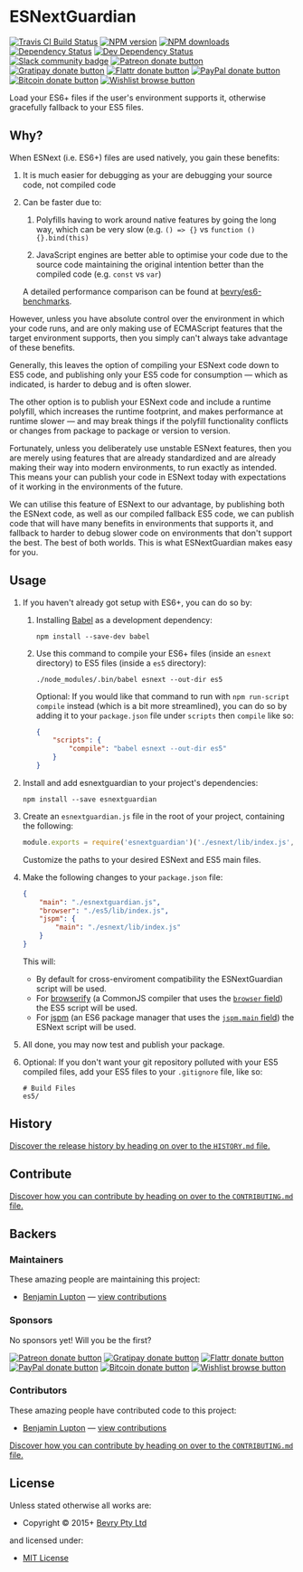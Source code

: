 <!-- TITLE/ -->

<h1>ESNextGuardian</h1>

<!-- /TITLE -->


<!-- BADGES/ -->

<span class="badge-travisci"><a href="http://travis-ci.org/bevry/esnextguardian" title="Check this project's build status on TravisCI"><img src="https://img.shields.io/travis/bevry/esnextguardian/master.svg" alt="Travis CI Build Status" /></a></span>
<span class="badge-npmversion"><a href="https://npmjs.org/package/esnextguardian" title="View this project on NPM"><img src="https://img.shields.io/npm/v/esnextguardian.svg" alt="NPM version" /></a></span>
<span class="badge-npmdownloads"><a href="https://npmjs.org/package/esnextguardian" title="View this project on NPM"><img src="https://img.shields.io/npm/dm/esnextguardian.svg" alt="NPM downloads" /></a></span>
<span class="badge-daviddm"><a href="https://david-dm.org/bevry/esnextguardian" title="View the status of this project's dependencies on DavidDM"><img src="https://img.shields.io/david/bevry/esnextguardian.svg" alt="Dependency Status" /></a></span>
<span class="badge-daviddmdev"><a href="https://david-dm.org/bevry/esnextguardian#info=devDependencies" title="View the status of this project's development dependencies on DavidDM"><img src="https://img.shields.io/david/dev/bevry/esnextguardian.svg" alt="Dev Dependency Status" /></a></span>
<br class="badge-separator" />
<span class="badge-slackin"><a href="https://slack.bevry.me" title="Join this project's slack community"><img src="https://slack.bevry.me/badge.svg" alt="Slack community badge" /></a></span>
<span class="badge-patreon"><a href="http://patreon.com/bevry" title="Donate to this project using Patreon"><img src="https://img.shields.io/badge/patreon-donate-yellow.svg" alt="Patreon donate button" /></a></span>
<span class="badge-gratipay"><a href="https://www.gratipay.com/bevry" title="Donate weekly to this project using Gratipay"><img src="https://img.shields.io/badge/gratipay-donate-yellow.svg" alt="Gratipay donate button" /></a></span>
<span class="badge-flattr"><a href="http://flattr.com/thing/344188/balupton-on-Flattr" title="Donate to this project using Flattr"><img src="https://img.shields.io/badge/flattr-donate-yellow.svg" alt="Flattr donate button" /></a></span>
<span class="badge-paypal"><a href="https://www.paypal.com/cgi-bin/webscr?cmd=_s-xclick&amp;hosted_button_id=QB8GQPZAH84N6" title="Donate to this project using Paypal"><img src="https://img.shields.io/badge/paypal-donate-yellow.svg" alt="PayPal donate button" /></a></span>
<span class="badge-bitcoin"><a href="https://bevry.me/bitcoin" title="Donate once-off to this project using Bitcoin"><img src="https://img.shields.io/badge/bitcoin-donate-yellow.svg" alt="Bitcoin donate button" /></a></span>
<span class="badge-wishlist"><a href="https://bevry.me/wishlist" title="Buy an item on our wishlist for us"><img src="https://img.shields.io/badge/wishlist-donate-yellow.svg" alt="Wishlist browse button" /></a></span>

<!-- /BADGES -->


<!-- DESCRIPTION/ -->

Load your ES6+ files if the user's environment supports it, otherwise gracefully fallback to your ES5 files.

<!-- /DESCRIPTION -->


## Why?

When ESNext (i.e. ES6+) files are used natively, you gain these benefits:

1. It is much easier for debugging as your are debugging your source code, not compiled code

2. Can be faster due to:

 	1. Polyfills having to work around native features by going the long way, which can be very slow (e.g. `() => {}` vs `function () {}.bind(this)`

	2. JavaScript engines are better able to optimise your code due to the source code maintaining the original intention better than the compiled code (e.g. `const` vs `var`)

	A detailed performance comparison can be found at [bevry/es6-benchmarks](https://github.com/bevry/es6-benchmarks).

However, unless you have absolute control over the environment in which your code runs, and are only making use of ECMAScript features that the target environment supports, then you simply can't always take advantage of these benefits.

Generally, this leaves the option of compiling your ESNext code down to ES5 code, and publishing only your ES5 code for consumption — which as indicated, is harder to debug and is often slower.

The other option is to publish your ESNext code and include a runtime polyfill, which increases the runtime footprint, and makes performance at runtime slower — and may break things if the polyfill functionality conflicts or changes from package to package or version to version.

Fortunately, unless you deliberately use unstable ESNext features, then you are merely using features that are already standardized and are already making their way into modern environments, to run exactly as intended. This means your can publish your code in ESNext today with expectations of it working in the environments of the future.

We can utilise this feature of ESNext to our advantage, by publishing both the ESNext code, as well as our compiled fallback ES5 code, we can publish code that will have many benefits in environments that supports it, and fallback to harder to debug slower code on environments that don't support the best. The best of both worlds. This is what ESNextGuardian makes easy for you.


## Usage

1. If you haven't already got setup with ES6+, you can do so by:

	1. Installing [Babel](https://babeljs.io) as a development dependency:

		``` shell
		npm install --save-dev babel
		```

	1. Use this command to compile your ES6+ files (inside an `esnext` directory) to ES5 files (inside a `es5` directory):

		``` shell
		./node_modules/.bin/babel esnext --out-dir es5
		```

		Optional: If you would like that command to run with `npm run-script compile` instead (which is a bit more streamlined), you can do so by adding it to your `package.json` file under `scripts` then `compile` like so:

		``` json
		{
			"scripts": {
				"compile": "babel esnext --out-dir es5"
			}
		}
		```

1. Install and add esnextguardian to your project's dependencies:

	``` shell
	npm install --save esnextguardian
	```

1. Create an `esnextguardian.js` file in the root of your project, containing the following:

 	``` javascript
	module.exports = require('esnextguardian')('./esnext/lib/index.js', './es5/lib/index.js', require)
	```

	Customize the paths to your desired ESNext and ES5 main files.

1. Make the following changes to your `package.json` file:

	``` json
	{
		"main": "./esnextguardian.js",
		"browser": "./es5/lib/index.js",
		"jspm": {
			"main": "./esnext/lib/index.js"
		}
	}
	```

	This will:

	- By default for cross-enviroment compatibility the ESNextGuardian script will be used.
	- For [browserify](http://browserify.org/) (a CommonJS compiler that uses the [`browser` field](https://github.com/substack/node-browserify#browser-field)) the ES5 script will be used.
	- For [jspm](http://jspm.io) (an ES6 package manager that uses the [`jspm.main` field](https://github.com/jspm/registry/wiki/Configuring-Packages-for-jspm#prefixing-configuration)) the ESNext script will be used.

1. All done, you may now test and publish your package.

1. Optional: If you don't want your git repository polluted with your ES5 compiled files, add your ES5 files to your `.gitignore` file, like so:

	```
	# Build Files
	es5/
	```


<!-- HISTORY/ -->

<h2>History</h2>

<a href="https://github.com/bevry/esnextguardian/blob/master/HISTORY.md#files">Discover the release history by heading on over to the <code>HISTORY.md</code> file.</a>

<!-- /HISTORY -->


<!-- CONTRIBUTE/ -->

<h2>Contribute</h2>

<a href="https://github.com/bevry/esnextguardian/blob/master/CONTRIBUTING.md#files">Discover how you can contribute by heading on over to the <code>CONTRIBUTING.md</code> file.</a>

<!-- /CONTRIBUTE -->


<!-- BACKERS/ -->

<h2>Backers</h2>

<h3>Maintainers</h3>

These amazing people are maintaining this project:

<ul><li><a href="http://balupton.com">Benjamin Lupton</a> — <a href="https://github.com/bevry/esnextguardian/commits?author=balupton" title="View the GitHub contributions of Benjamin Lupton on repository bevry/esnextguardian">view contributions</a></li></ul>

<h3>Sponsors</h3>

No sponsors yet! Will you be the first?

<span class="badge-patreon"><a href="http://patreon.com/bevry" title="Donate to this project using Patreon"><img src="https://img.shields.io/badge/patreon-donate-yellow.svg" alt="Patreon donate button" /></a></span>
<span class="badge-gratipay"><a href="https://www.gratipay.com/bevry" title="Donate weekly to this project using Gratipay"><img src="https://img.shields.io/badge/gratipay-donate-yellow.svg" alt="Gratipay donate button" /></a></span>
<span class="badge-flattr"><a href="http://flattr.com/thing/344188/balupton-on-Flattr" title="Donate to this project using Flattr"><img src="https://img.shields.io/badge/flattr-donate-yellow.svg" alt="Flattr donate button" /></a></span>
<span class="badge-paypal"><a href="https://www.paypal.com/cgi-bin/webscr?cmd=_s-xclick&amp;hosted_button_id=QB8GQPZAH84N6" title="Donate to this project using Paypal"><img src="https://img.shields.io/badge/paypal-donate-yellow.svg" alt="PayPal donate button" /></a></span>
<span class="badge-bitcoin"><a href="https://bevry.me/bitcoin" title="Donate once-off to this project using Bitcoin"><img src="https://img.shields.io/badge/bitcoin-donate-yellow.svg" alt="Bitcoin donate button" /></a></span>
<span class="badge-wishlist"><a href="https://bevry.me/wishlist" title="Buy an item on our wishlist for us"><img src="https://img.shields.io/badge/wishlist-donate-yellow.svg" alt="Wishlist browse button" /></a></span>

<h3>Contributors</h3>

These amazing people have contributed code to this project:

<ul><li><a href="http://balupton.com">Benjamin Lupton</a> — <a href="https://github.com/bevry/esnextguardian/commits?author=balupton" title="View the GitHub contributions of Benjamin Lupton on repository bevry/esnextguardian">view contributions</a></li></ul>

<a href="https://github.com/bevry/esnextguardian/blob/master/CONTRIBUTING.md#files">Discover how you can contribute by heading on over to the <code>CONTRIBUTING.md</code> file.</a>

<!-- /BACKERS -->


<!-- LICENSE/ -->

<h2>License</h2>

Unless stated otherwise all works are:

<ul><li>Copyright &copy; 2015+ <a href="http://bevry.me">Bevry Pty Ltd</a></li></ul>

and licensed under:

<ul><li><a href="http://spdx.org/licenses/MIT.html">MIT License</a></li></ul>

<!-- /LICENSE -->
